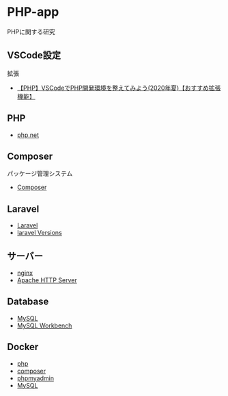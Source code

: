 # PHP-app
PHPに関する研究

## VSCode設定
拡張
- [【PHP】VSCodeでPHP開発環境を整えてみよう(2020年夏)【おすすめ拡張機能】](https://iwasiman.hatenablog.com/entry/20200727-php-on-vscode)

## PHP
- [php.net](https://www.php.net/)

## Composer
パッケージ管理システム
- [Composer](https://getcomposer.org/)

## Laravel
- [Laravel](https://laravel.com/)
- [laravel Versions](https://laravelversions.com/ja)

## サーバー
- [nginx](https://www.nginx.co.jp/)
- [Apache HTTP Server](https://httpd.apache.org/)

## Database
- [MySQL](https://www.mysql.com/jp/)
- [MySQL Workbench](https://www.mysql.com/jp/products/workbench/)

## Docker
- [php](https://hub.docker.com/_/php)
- [composer](https://hub.docker.com/_/composer)
- [phpmyadmin](https://hub.docker.com/_/phpmyadmin)
- [MySQL](https://hub.docker.com/r/mysql/mysql-server)